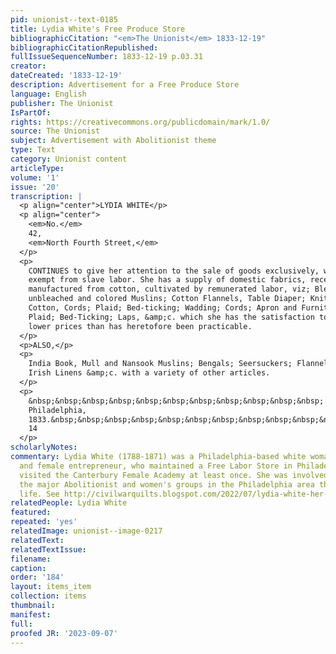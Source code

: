```yaml
---
pid: unionist--text-0185
title: Lydia White's Free Produce Store
bibliographicCitation: "<em>The Unionist</em> 1833-12-19"
bibliographicCitationRepublished: 
fullIssueSequenceNumber: 1833-12-19 p.03.31
creator: 
dateCreated: '1833-12-19'
description: Advertisement for a Free Produce Store
language: English
publisher: The Unionist
IsPartOf: 
rights: https://creativecommons.org/publicdomain/mark/1.0/
source: The Unionist
subject: Advertisement with Abolitionist theme
type: Text
category: Unionist content
articleType: 
volume: '1'
issue: '20'
transcription: |
  <p align="center">LYDIA WHITE</p>
  <p align="center">
    <em>No.</em>
    42,
    <em>North Fourth Street,</em>
  </p>
  <p>
    CONTINUES to give her attention to the sale of goods exclusively, which are
    exempt from slave labor. She has a supply of domestic fabrics, recently
    manufactured from cotton, cultivated by remunerated labor, viz; Bleached,
    unbleached and colored Muslins; Cotton Flannels, Table Diaper; Knitting
    Cotton, Cords; Plaid; Bed-ticking; Wadding; Cords; Apron and Furniture Check;
    Plaid; Bed-Ticking; Laps, &amp;c. which she has the satisfaction to offer at
    lower prices than has heretofore been practicable.
  </p>
  <p>ALSO,</p>
  <p>
    India Book, Mull and Nansook Muslins; Bengals; Seersuckers; Flannels; Worsted;
    Irish Linens &amp;c. with a variety of other articles.
  </p>
  <p>
    &nbsp;&nbsp;&nbsp;&nbsp;&nbsp;&nbsp;&nbsp;&nbsp;&nbsp;&nbsp;&nbsp;
    Philadelphia,
    1833.&nbsp;&nbsp;&nbsp;&nbsp;&nbsp;&nbsp;&nbsp;&nbsp;&nbsp;&nbsp;&nbsp;&nbsp;&nbsp;&nbsp;&nbsp;&nbsp;&nbsp;&nbsp;&nbsp;&nbsp;&nbsp;&nbsp;&nbsp;&nbsp;&nbsp;&nbsp;&nbsp;&nbsp;&nbsp;&nbsp;&nbsp;&nbsp;&nbsp;&nbsp;&nbsp;&nbsp;&nbsp;&nbsp;&nbsp;&nbsp;&nbsp;&nbsp;&nbsp;&nbsp;&nbsp;&nbsp;&nbsp;&nbsp;&nbsp;&nbsp;&nbsp;&nbsp;
    14
  </p>
scholarlyNotes: 
commentary: Lydia White (1788-1871) was a Philadelphia-based white woman Abolitionist
  and female entrepreneur, who maintained a Free Labor Store in Philadelphia. She
  visited the Canterbury Female Academy at least once. She was involved in most of
  the major Abolitionist and women's groups in the Philadelphia area throughout her
  life. See http://civilwarquilts.blogspot.com/2022/07/lydia-white-her-free-produce-store.html
relatedPeople: Lydia White
featured: 
repeated: 'yes'
relatedImage: unionist--image-0217
relatedText: 
relatedTextIssue: 
filename: 
caption: 
order: '184'
layout: items_item
collection: items
thumbnail: 
manifest: 
full: 
proofed JR: '2023-09-07'
---
```

